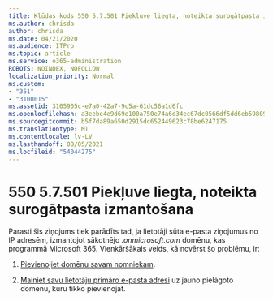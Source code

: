 ```yaml
---
title: Kļūdas kods 550 5.7.501 Piekļuve liegta, noteikta surogātpasta izmantošana
ms.author: chrisda
author: chrisda
ms.date: 04/21/2020
ms.audience: ITPro
ms.topic: article
ms.service: o365-administration
ROBOTS: NOINDEX, NOFOLLOW
localization_priority: Normal
ms.custom:
- "351"
- "3100015"
ms.assetid: 3105905c-e7a0-42a7-9c5a-61dc56a1d6fc
ms.openlocfilehash: a3eebe4e9d69e100a750e74a6d34ec67dc0566df5dd6eb59809adb07ed8a682f
ms.sourcegitcommit: b5f7da89a650d2915dc652449623c78be6247175
ms.translationtype: MT
ms.contentlocale: lv-LV
ms.lasthandoff: 08/05/2021
ms.locfileid: "54044275"
---
```

# <a name="550-57501-access-denied-spam-abuse-detected"></a>550 5.7.501 Piekļuve liegta, noteikta surogātpasta izmantošana

Parasti šis ziņojums tiek parādīts tad, ja lietotāji sūta e-pasta ziņojumus no IP adresēm, izmantojot sākotnējo *.onmicrosoft.com* domēnu, kas programmā Microsoft 365. Vienkāršākais veids, kā novērst šo problēmu, ir:

1. [Pievienojiet domēnu savam nomniekam](https://docs.microsoft.com/microsoft-365/admin/setup/add-domain).

2. [Mainiet savu lietotāju primāro e-pasta adresi](https://docs.microsoft.com/microsoft-365/admin/add-users/change-a-user-name-and-email-address) uz jauno pielāgoto domēnu, kuru tikko pievienojāt.
